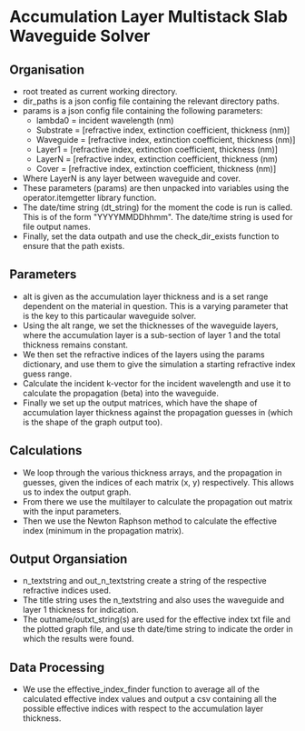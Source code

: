 # Accumulation Layer Multistack Slab Waveguide Solver

## Organisation

* root treated as current working directory.
* dir_paths is a json config file containing the relevant directory paths.
* params is a json config file containing the following parameters:
  * lambda0 = incident wavelength (nm)
  * Substrate = [refractive index, extinction coefficient, thickness (nm)]
  * Waveguide = [refractive index, extinction coefficient, thickness (nm)]
  * Layer1 = [refractive index, extinction coefficient, thickness (nm)]
  * LayerN = [refractive index, extinction coefficient, thickness (nm)
  * Cover = [refractive index, extinction coefficient, thickness (nm)]
* Where LayerN is any layer between waveguide and cover.
* These parameters (params) are then unpacked into variables using the operator.itemgetter library function.
* The date/time string (dt_string) for the moment the code is run is called. This is of the form "YYYYMMDDhhmm". The date/time string is used for file output names.
* Finally, set the data outpath and use the check_dir_exists function to ensure that the path exists.

## Parameters

* alt is given as the accumulation layer thickness and is a set range dependent on the material in question. This is a varying parameter that is the key to this particaular waveguide solver.
* Using the alt range, we set the thicknesses of the waveguide layers, where the accumulation layer is a sub-section of layer 1 and the total thickness remains constant.
* We then set the refractive indices of the layers using the params dictionary, and use them to give the simulation a starting refractive index guess range.
* Calculate the incident k-vector for the incident wavelength and use it to calculate the propagation (beta) into the waveguide.
* Finally we set up the output matrices, which have the shape of accumulation layer thickness against the propagation guesses in (which is the shape of the graph output too).

## Calculations

* We loop through the various thickness arrays, and the propagation in guesses, given the indices of each matrix (x, y) respectively. This allows us to index the output graph.
* From there we use the multilayer to calculate the propagation out matrix with the input parameters.
* Then we use the Newton Raphson method to calculate the effective index (minimum in the propagation matrix).

## Output Organsiation

* n_textstring and out_n_textstring create a string of the respective refractive indices used.
* The title string uses the n_textstring and also uses the waveguide and layer 1 thickness for indication.
* The outname/outxt_string(s) are used for the effective index txt file and the plotted graph file, and use th date/time string to indicate the order in which the results were found.

## Data Processing

* We use the effective_index_finder function to average all of the calculated effective index values and output a csv containing all the possible effective indices with respect to the accumulation layer thickness.
